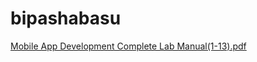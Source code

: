 # bipashabasu
[Mobile App Development Complete Lab Manual(1-13).pdf](https://github.com/user-attachments/files/21298101/Mobile.App.Development.Complete.Lab.Manual.1-13.pdf)
